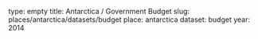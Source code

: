 type: empty
title: Antarctica / Government Budget
slug: places/antarctica/datasets/budget
place: antarctica
dataset: budget
year: 2014
